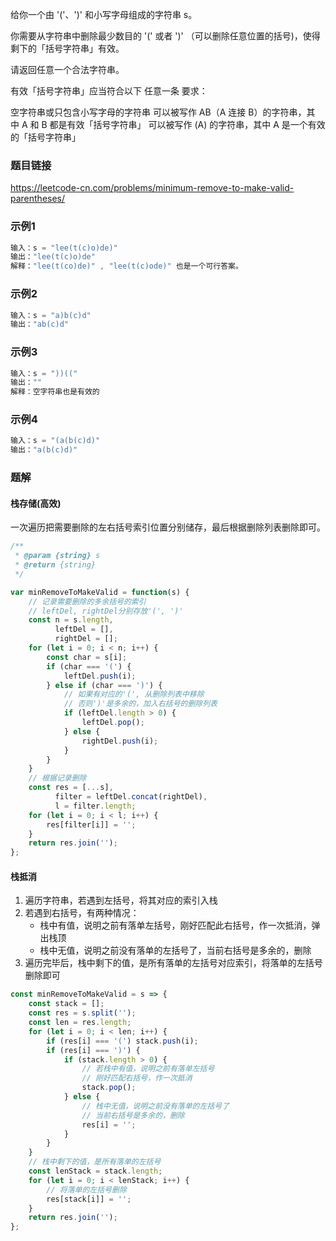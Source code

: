 给你一个由 '('、')' 和小写字母组成的字符串 s。

你需要从字符串中删除最少数目的 '(' 或者 ')' （可以删除任意位置的括号)，使得剩下的「括号字符串」有效。

请返回任意一个合法字符串。

有效「括号字符串」应当符合以下 任意一条 要求：

空字符串或只包含小写字母的字符串
可以被写作 AB（A 连接 B）的字符串，其中 A 和 B 都是有效「括号字符串」
可以被写作 (A) 的字符串，其中 A 是一个有效的「括号字符串」
### 题目链接
https://leetcode-cn.com/problems/minimum-remove-to-make-valid-parentheses/
### 示例1
```js
输入：s = "lee(t(c)o)de)"
输出："lee(t(c)o)de"
解释："lee(t(co)de)" , "lee(t(c)ode)" 也是一个可行答案。
```
### 示例2
```js
输入：s = "a)b(c)d"
输出："ab(c)d"
```
### 示例3
```js
输入：s = "))(("
输出：""
解释：空字符串也是有效的
```
### 示例4
```js
输入：s = "(a(b(c)d)"
输出："a(b(c)d)"
```
### 题解
#### 栈存储(高效)
一次遍历把需要删除的左右括号索引位置分别储存，最后根据删除列表删除即可。
```js
/**
 * @param {string} s
 * @return {string}
 */

var minRemoveToMakeValid = function(s) {
    // 记录需要删除的多余括号的索引
    // leftDel, rightDel分别存放'(', ')'
    const n = s.length,
          leftDel = [],
          rightDel = [];
    for (let i = 0; i < n; i++) {
        const char = s[i];
        if (char === '(') {
            leftDel.push(i);
        } else if (char === ')') {
            // 如果有对应的'(', 从删除列表中移除
            // 否则')'是多余的，加入右括号的删除列表
            if (leftDel.length > 0) {
                leftDel.pop();
            } else {
                rightDel.push(i);
            }
        }
    }
    // 根据记录删除
    const res = [...s],
          filter = leftDel.concat(rightDel),
          l = filter.length;
    for (let i = 0; i < l; i++) {
        res[filter[i]] = '';
    }
    return res.join('');
};
```
#### 栈抵消
1. 遍历字符串，若遇到左括号，将其对应的索引入栈
2. 若遇到右括号，有两种情况：
   - 栈中有值，说明之前有落单左括号，刚好匹配此右括号，作一次抵消，弹出栈顶
   - 栈中无值，说明之前没有落单的左括号了，当前右括号是多余的，删除
3. 遍历完毕后，栈中剩下的值，是所有落单的左括号对应索引，将落单的左括号删除即可
```js
const minRemoveToMakeValid = s => {
    const stack = [];
    const res = s.split('');
    const len = res.length;
    for (let i = 0; i < len; i++) {
        if (res[i] === '(') stack.push(i);
        if (res[i] === ')') {
            if (stack.length > 0) {
                // 若栈中有值，说明之前有落单左括号
                // 刚好匹配右括号，作一次抵消
                stack.pop();
            } else {
                // 栈中无值，说明之前没有落单的左括号了
                // 当前右括号是多余的，删除
                res[i] = '';
            }
        }
    }
    // 栈中剩下的值，是所有落单的左括号
    const lenStack = stack.length;
    for (let i = 0; i < lenStack; i++) {
        // 将落单的左括号删除
        res[stack[i]] = '';
    }
    return res.join('');
};
```
